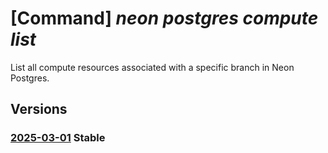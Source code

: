 # [Command] _neon postgres compute list_

List all compute resources associated with a specific branch in Neon Postgres.

## Versions

### [2025-03-01](/Resources/mgmt-plane/L3N1YnNjcmlwdGlvbnMve30vcmVzb3VyY2Vncm91cHMve30vcHJvdmlkZXJzL25lb24ucG9zdGdyZXMvb3JnYW5pemF0aW9ucy97fS9wcm9qZWN0cy97fS9icmFuY2hlcy97fS9jb21wdXRlcw==/2025-03-01.xml) **Stable**

<!-- mgmt-plane /subscriptions/{}/resourcegroups/{}/providers/neon.postgres/organizations/{}/projects/{}/branches/{}/computes 2025-03-01 -->
